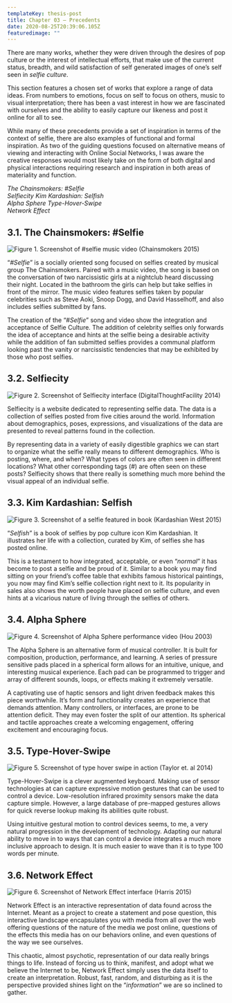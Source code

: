 ```yaml
---
templateKey: thesis-post
title: Chapter 03 — Precedents
date: 2020-08-25T20:39:06.105Z
featuredimage: ""
---
```

There are many works, whether they were driven through the desires of pop culture or the interest of intellectual efforts, that make use of the current status, breadth, and wild satisfaction of self generated images of one’s self seen in *selfie culture*. 

This section features a chosen set of works that explore a range of data ideas. From numbers to emotions, focus on self to focus on others, music to visual interpretation; there has been a vast interest in how we are fascinated with ourselves and the ability to easily capture our likeness and post it online for all to see. 

While many of these precedents provide a set of inspiration in terms of the context of selfie, there are also examples of functional and formal inspiration. As two of the guiding questions focused on alternative means of viewing and interacting with Online Social Networks, I was aware the creative responses would most likely take on the form of both digital and physical interactions requiring research and inspiration in both areas of materiality and function.

*The Chainsmokers: #Selfie*\
*Selfiecity 
Kim Kardashian: Selfish*\
*Alpha Sphere 
Type-Hover-Swipe*\
*Network Effect*

## 3.1. The Chainsmokers: #Selfie

![Figure 1. Screenshot of #selfie music video (Chainsmokers 2015)](/img/i-can-so-i-will-now-we-must_-a-creative-response-to-selfie-cultu_page_025_image_0001.jpg "Figure 1. Screenshot of #selfie music video (Chainsmokers 2015)")

“*\#Selfie*” is a socially oriented song focused on selfies created by musical group The Chainsmokers. Paired with a music video, the song is based on the conversation of two narcissistic girls at a nightclub heard discussing their night. Located in the bathroom the girls can help but take selfies in front of the mirror. The music video features selfies taken by popular celebrities such as Steve Aoki, Snoop Dogg, and David Hasselhoff, and also includes selfies submitted by fans. 

The creation of the “#*Selfie*” song and video show the integration and acceptance of Selfie Culture. The addition of celebrity selfies only forwards the idea of acceptance and hints at the selfie being a desirable activity while the addition of fan submitted selfies provides a communal platform looking past the vanity or narcissistic tendencies that may be exhibited by those who post selfies.

## 3.2. Selfiecity

![Figure 2. Screenshot of Selfiecity interface (DigitalThoughtFacility 2014)](/img/i-can-so-i-will-now-we-must_-a-creative-response-to-selfie-cultu_page_026_image_0001.jpg "Figure 2. Screenshot of Selfiecity interface (DigitalThoughtFacility 2014)")

Selfiecity is a website dedicated to representing selfie data. The data is a collection of selfies posted from five cities around the world. Information about demographics, poses, expressions, and visualizations of the data are presented to reveal patterns found in the collection. 

By representing data in a variety of easily digestible graphics we can start to organize what the selfie really means to different demographics. Who is posting, where, and when? What types of colors are often seen in different locations? What other corresponding tags (#) are often seen on these posts? Selfiecity shows that there really is something much more behind the visual appeal of an individual selfie.

## 3.3. Kim Kardashian: Selfish

![Figure 3. Screenshot of a selfie featured in book (Kardashian West 2015)](/img/i-can-so-i-will-now-we-must_-a-creative-response-to-selfie-cultu_page_027_image_0001.jpg "Figure 3. Screenshot of a selfie featured in book (Kardashian West 2015)")

“*Selfish*” is a book of selfies by pop culture icon Kim Kardashian. It illustrates her life with a collection, curated by Kim, of selfies she has posted online. 

This is a testament to how integrated, acceptable, or even “*normal*” it has become to post a selfie and be proud of it. Similar to a book you may find sitting on your friend’s coffee table that exhibits famous historical paintings, you now may find Kim’s selfie collection right next to it. Its popularity in sales also shows the worth people have placed on selfie culture, and even hints at a vicarious nature of living through the selfies of others. 

## 3.4. Alpha Sphere

![Figure 4. Screenshot of Alpha Sphere performance video (Hou 2003)](/img/i-can-so-i-will-now-we-must_-a-creative-response-to-selfie-cultu_page_028_image_0001.jpg "Figure 4. Screenshot of Alpha Sphere performance video (Hou 2003)")

The Alpha Sphere is an alternative form of musical controller. It is built for composition, production, performance, and learning. A series of pressure sensitive pads placed in a spherical form allows for an intuitive, unique, and interesting musical experience. Each pad can be programmed to trigger and array of different sounds, loops, or effects making it extremely versatile. 

A captivating use of haptic sensors and light driven feedback makes this piece worthwhile. It’s form and functionality creates an experience that demands attention. Many controllers, or interfaces, are prone to be attention deficit. They may even foster the split of our attention. Its spherical and tactile approaches create a welcoming engagement, offering excitement and encouraging focus.

## 3.5. Type-Hover-Swipe

![Figure 5. Screenshot of type hover swipe in action (Taylor et. al 2014)](/img/i-can-so-i-will-now-we-must_-a-creative-response-to-selfie-cultu_page_029_image_0001.jpg "Figure 5. Screenshot of type hover swipe in action (Taylor et. al 2014)")

Type-Hover-Swipe is a clever augmented keyboard. Making use of sensor technologies at can capture expressive motion gestures that can be used to control a device. Low-resolution infrared proximity sensors make the data capture simple. However, a large database of pre-mapped gestures allows for quick reverse lookup making its abilities quite robust. 

Using intuitive gestural motion to control devices seems, to me, a very natural progression in the development of technology. Adapting our natural ability to move in to ways that can control a device integrates a much more inclusive approach to design. It is much easier to wave than it is to type 100 words per minute.

## 3.6. Network Effect

![Figure 6. Screenshot of Network Effect interface (Harris 2015)](/img/i-can-so-i-will-now-we-must_-a-creative-response-to-selfie-cultu_page_030_image_0001.jpg "Figure 6. Screenshot of Network Effect interface (Harris 2015)")

Network Effect is an interactive representation of data found across the Internet. Meant as a project to create a statement and pose question, this interactive landscape encapsulates you with media from all over the web offering questions of the nature of the media we post online, questions of the effects this media has on our behaviors online, and even questions of the way we see ourselves. 

This chaotic, almost psychotic, representation of our data really brings things to life. Instead of forcing us to think, manifest, and adopt what we believe the Internet to be, Network Effect simply uses the data itself to create an interpretation. Robust, fast, random, and disturbing as it is the perspective provided shines light on the “*information*” we are so inclined to gather.